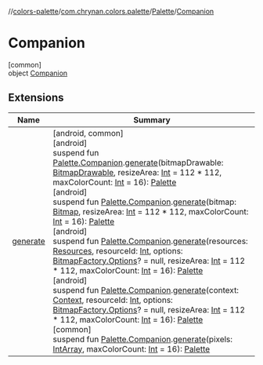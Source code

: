 //[colors-palette](../../../../index.md)/[com.chrynan.colors.palette](../../index.md)/[Palette](../index.md)/[Companion](index.md)

# Companion

[common]\
object [Companion](index.md)

## Extensions

| Name | Summary |
|---|---|
| [generate](../../generate.md) | [android, common]<br>[android]<br>suspend fun [Palette.Companion](index.md#-995211170%2FExtensions%2F-1998288446).[generate](../../generate.md)(bitmapDrawable: [BitmapDrawable](https://developer.android.com/reference/kotlin/android/graphics/drawable/BitmapDrawable.html), resizeArea: [Int](https://kotlinlang.org/api/latest/jvm/stdlib/kotlin/-int/index.html) = 112 * 112, maxColorCount: [Int](https://kotlinlang.org/api/latest/jvm/stdlib/kotlin/-int/index.html) = 16): [Palette](../../../../../colors-palette/colors-palette/com.chrynan.colors.palette/-palette/index.md)<br>[android]<br>suspend fun [Palette.Companion](index.md#-995211170%2FExtensions%2F-1998288446).[generate](../../generate.md)(bitmap: [Bitmap](https://developer.android.com/reference/kotlin/android/graphics/Bitmap.html), resizeArea: [Int](https://kotlinlang.org/api/latest/jvm/stdlib/kotlin/-int/index.html) = 112 * 112, maxColorCount: [Int](https://kotlinlang.org/api/latest/jvm/stdlib/kotlin/-int/index.html) = 16): [Palette](../../../../../colors-palette/colors-palette/com.chrynan.colors.palette/-palette/index.md)<br>[android]<br>suspend fun [Palette.Companion](index.md#-995211170%2FExtensions%2F-1998288446).[generate](../../generate.md)(resources: [Resources](https://developer.android.com/reference/kotlin/android/content/res/Resources.html), resourceId: [Int](https://kotlinlang.org/api/latest/jvm/stdlib/kotlin/-int/index.html), options: [BitmapFactory.Options](https://developer.android.com/reference/kotlin/android/graphics/BitmapFactory.Options.html)? = null, resizeArea: [Int](https://kotlinlang.org/api/latest/jvm/stdlib/kotlin/-int/index.html) = 112 * 112, maxColorCount: [Int](https://kotlinlang.org/api/latest/jvm/stdlib/kotlin/-int/index.html) = 16): [Palette](../../../../../colors-palette/colors-palette/com.chrynan.colors.palette/-palette/index.md)<br>[android]<br>suspend fun [Palette.Companion](index.md#-995211170%2FExtensions%2F-1998288446).[generate](../../generate.md)(context: [Context](https://developer.android.com/reference/kotlin/android/content/Context.html), resourceId: [Int](https://kotlinlang.org/api/latest/jvm/stdlib/kotlin/-int/index.html), options: [BitmapFactory.Options](https://developer.android.com/reference/kotlin/android/graphics/BitmapFactory.Options.html)? = null, resizeArea: [Int](https://kotlinlang.org/api/latest/jvm/stdlib/kotlin/-int/index.html) = 112 * 112, maxColorCount: [Int](https://kotlinlang.org/api/latest/jvm/stdlib/kotlin/-int/index.html) = 16): [Palette](../../../../../colors-palette/colors-palette/com.chrynan.colors.palette/-palette/index.md)<br>[common]<br>suspend fun [Palette.Companion](index.md).[generate](../../generate.md)(pixels: [IntArray](https://kotlinlang.org/api/latest/jvm/stdlib/kotlin/-int-array/index.html), maxColorCount: [Int](https://kotlinlang.org/api/latest/jvm/stdlib/kotlin/-int/index.html) = 16): [Palette](../index.md) |
